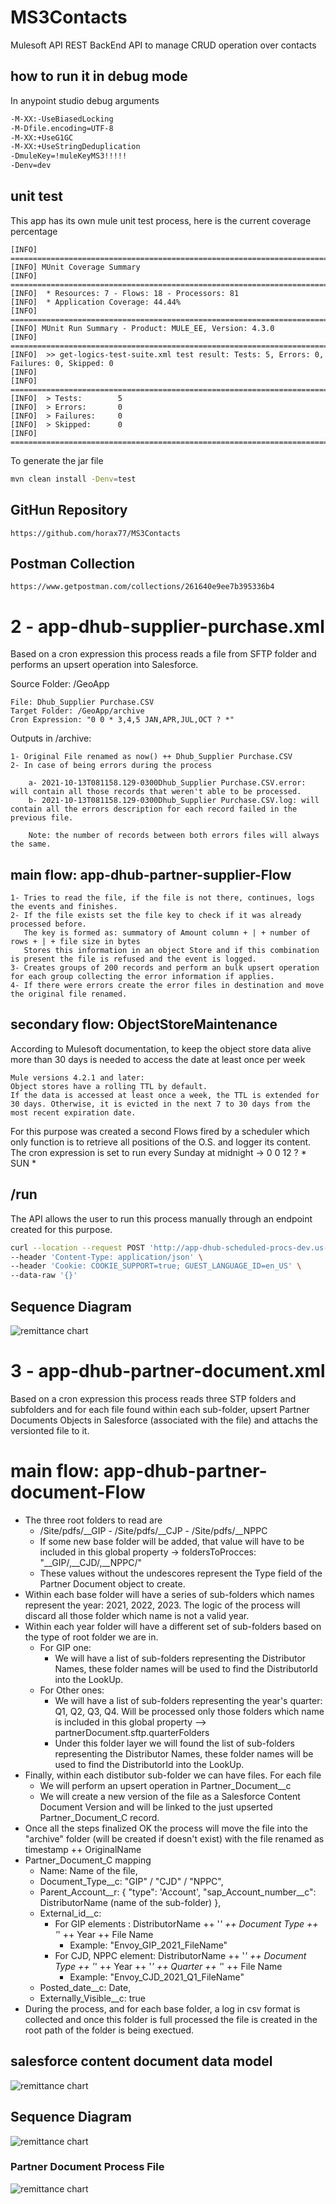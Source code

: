 # MS3Contacts

Mulesoft API REST BackEnd API to manage CRUD operation over contacts 

## how to run it in debug mode

In anypoint studio debug arguments 
```bash
-M-XX:-UseBiasedLocking 
-M-Dfile.encoding=UTF-8 
-M-XX:+UseG1GC 
-M-XX:+UseStringDeduplication 
-DmuleKey=!muleKeyMS3!!!!! 
-Denv=dev
```
## unit test

This app has its own mule unit test process, here is the current coverage percentage

```
[INFO] ===============================================================================
[INFO] MUnit Coverage Summary
[INFO] ===============================================================================
[INFO]  * Resources: 7 - Flows: 18 - Processors: 81
[INFO]  * Application Coverage: 44.44%
[INFO] ====================================================================================
[INFO] MUnit Run Summary - Product: MULE_EE, Version: 4.3.0
[INFO] ====================================================================================
[INFO]  >> get-logics-test-suite.xml test result: Tests: 5, Errors: 0, Failures: 0, Skipped: 0
[INFO]
[INFO] ====================================================================================
[INFO]  > Tests:        5
[INFO]  > Errors:       0
[INFO]  > Failures:     0
[INFO]  > Skipped:      0
[INFO] ====================================================================================
```

To generate the jar file
```bash
mvn clean install -Denv=test
```

## GitHun Repository
```
https://github.com/horax77/MS3Contacts
```
## Postman Collection
```
https://www.getpostman.com/collections/261640e9ee7b395336b4
```
# 2 - app-dhub-supplier-purchase.xml

Based on a cron expression this process reads a file from SFTP folder and performs an upsert operation into Salesforce.

Source Folder: /GeoApp

```text
File: Dhub_Supplier Purchase.CSV
Target Folder: /GeoApp/archive
Cron Expression: "0 0 * 3,4,5 JAN,APR,JUL,OCT ? *"
```

Outputs in /archive:

```
1- Original File renamed as now() ++ Dhub_Supplier Purchase.CSV
2- In case of being errors during the process

	a- 2021-10-13T081158.129-0300Dhub_Supplier Purchase.CSV.error: will contain all those records that weren't able to be processed.
	b- 2021-10-13T081158.129-0300Dhub_Supplier Purchase.CSV.log: will contain all the errors description for each record failed in the previous file.
	
	Note: the number of records between both errors files will always the same.
```

## main flow: app-dhub-partner-supplier-Flow

```
1- Tries to read the file, if the file is not there, continues, logs the events and finishes.
2- If the file exists set the file key to check if it was already processed before.
   The key is formed as: summatory of Amount column + | + number of rows + | + file size in bytes
   Stores this information in an object Store and if this combination is present the file is refused and the event is logged.
3- Creates groups of 200 records and perform an bulk upsert operation for each group collecting the error information if applies.
4- If there were errors create the error files in destination and move the original file renamed.
```
## secondary flow: ObjectStoreMaintenance

According to Mulesoft documentation, to keep the object store data alive more than 30 days is needed to access the date at least once per week

```
Mule versions 4.2.1 and later:
Object stores have a rolling TTL by default.
If the data is accessed at least once a week, the TTL is extended for 30 days. Otherwise, it is evicted in the next 7 to 30 days from the most recent expiration date.
```
For this purpose was created a second Flows fired by a scheduler which only function is to retrieve all positions of the O.S. and logger its content.
The cron expression is set to run every Sunday at midnight -> 0 0 12 ? * SUN *

## /run

The API allows the user to run this process manually through an endpoint created for this purpose.

```bash
curl --location --request POST 'http://app-dhub-scheduled-procs-dev.us-e1.cloudhub.io//run' \
--header 'Content-Type: application/json' \
--header 'Cookie: COOKIE_SUPPORT=true; GUEST_LANGUAGE_ID=en_US' \
--data-raw '{}'
```
## Sequence Diagram

![remittance chart](./docs/images/app-dhub-scheduled-procs-supplier.png "supplier upsert sequence diagram")



# 3 - app-dhub-partner-document.xml

Based on a cron expression this process reads three STP folders and subfolders and for each file found within each sub-folder, upsert Partner Documents Objects in Salesforce (associated with the file) and attachs the versionted file to it.

# main flow: app-dhub-partner-document-Flow

* The three root folders to read are
  * /Site/pdfs/__GIP - /Site/pdfs/__CJP - /Site/pdfs/__NPPC
  * If some new base folder will be added, that value will have to be included in this global property -> foldersToProcces: "__GIP/,__CJD/,__NPPC/"
  * These values without the undescores represent the Type field of the Partner Document object to create.
* Within each base folder will have a series of sub-folders which names represent the year: 2021, 2022, 2023. The logic of the process will discard all those folder which name is not a valid year.
* Within each year folder will have a different set of sub-folders based on the type of root folder we are in.
  * For GIP one:
    * We will have a list of sub-folders representing the Distributor Names, these folder names will be used to find the DistributorId into the LookUp. 
  * For Other ones:
    * We will have a list of sub-folders representing the year's quarter: Q1, Q2, Q3, Q4. Will be processed only those folders which name is included in this global property --> partnerDocument.sftp.quarterFolders
    * Under this folder layer we will found the list of sub-folders representing the Distributor Names, these folder names will be used to find the DistributorId into the LookUp. 
* Finally, within each distibutor sub-folder we can have files. For each file
  * We will perform an upsert operation in Partner_Document__c 
  * We will create a new version of the file as a Salesforce Content Document Version and will be linked to the just upserted Partner_Document_C record.
* Once all the steps finalized OK the process will move the file into the "archive" folder (will be created if doesn't exist) with the file renamed as timestamp ++ OriginalName
* Partner_Document_C mapping
  * Name: Name of the file,
  * Document_Type__c: "GIP" / "CJD" / "NPPC", 
  * Parent_Account__r: {
          "type": 'Account',
	  "sap_Account_number__c": DistributorName (name of the sub-folder)
      },
  * External_id__c: 
    * For GIP elements : DistributorName ++ '_' ++ Document Type ++ '_' ++ Year ++ File Name
      * Example: "Envoy_GIP_2021_FileName"
    * For CJD, NPPC element: DistributorName ++ '_' ++ Document Type ++ '_' ++ Year ++ '_' ++ Quarter ++ '_' ++ File Name
      * Example: "Envoy_CJD_2021_Q1_FileName"  
  * Posted_date__c: Date,
  * Externally_Visible__c: true
* During the process, and for each base folder, a log in csv format is collected and once this folder is full processed the file is created in the root path of the folder is being exectued. 

## salesforce content document data model

![remittance chart](./docs/images/ContentDocumentDataModel.png "content document data model")

## Sequence Diagram

![remittance chart](./docs/images/app-dhub-partner-document.png "partner document sequence diagram")

### Partner Document Process File

![remittance chart](./docs/images/app-dhub-partner-document-fileProc.png "content document data model")


  
